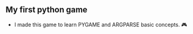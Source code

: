 ## My first python game

 - I made this game to learn PYGAME and ARGPARSE basic concepts. :video_game: